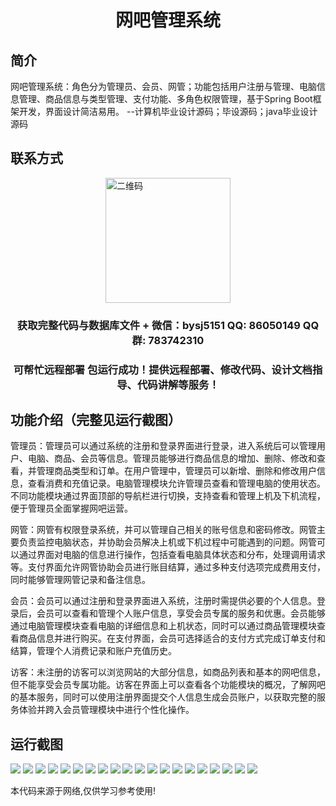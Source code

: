 <p><h1 align="center">网吧管理系统</h1></p>

## 简介
网吧管理系统：角色分为管理员、会员、网管；功能包括用户注册与管理、电脑信息管理、商品信息与类型管理、支付功能、多角色权限管理，基于Spring Boot框架开发，界面设计简洁易用。    --计算机毕业设计源码；毕设源码；java毕业设计源码


## 联系方式
<img src="https://bs-1329754181.cos.ap-shanghai.myqcloud.com/wx.jpg" alt="二维码" style="display: block; margin: 0 auto;" width="200px">
<p><h3 align="center">获取完整代码与数据库文件 + 微信：bysj5151 QQ: 86050149 QQ群: 783742310</h3></p>
<p><h3 align="center">可帮忙远程部署 包运行成功！提供远程部署、修改代码、设计文档指导、代码讲解等服务！</h3></p>

## 功能介绍（完整见运行截图）
管理员：管理员可以通过系统的注册和登录界面进行登录，进入系统后可以管理用户、电脑、商品、会员等信息。管理员能够进行商品信息的增加、删除、修改和查看，并管理商品类型和订单。在用户管理中，管理员可以新增、删除和修改用户信息，查看消费和充值记录。电脑管理模块允许管理员查看和管理电脑的使用状态。不同功能模块通过界面顶部的导航栏进行切换，支持查看和管理上机及下机流程，便于管理员全面掌握网吧运营。

网管：网管有权限登录系统，并可以管理自己相关的账号信息和密码修改。网管主要负责监控电脑状态，并协助会员解决上机或下机过程中可能遇到的问题。网管可以通过界面对电脑的信息进行操作，包括查看电脑具体状态和分布，处理调用请求等。支付界面允许网管协助会员进行账目结算，通过多种支付选项完成费用支付，同时能够管理网管记录和备注信息。

会员：会员可以通过注册和登录界面进入系统，注册时需提供必要的个人信息。登录后，会员可以查看和管理个人账户信息，享受会员专属的服务和优惠。会员能够通过电脑管理模块查看电脑的详细信息和上机状态，同时可以通过商品管理模块查看商品信息并进行购买。在支付界面，会员可选择适合的支付方式完成订单支付和结算，管理个人消费记录和账户充值历史。

访客：未注册的访客可以浏览网站的大部分信息，如商品列表和基本的网吧信息，但不能享受会员专属功能。访客在界面上可以查看各个功能模块的概况，了解网吧的基本服务，同时可以使用注册界面提交个人信息生成会员账户，以获取完整的服务体验并跨入会员管理模块中进行个性化操作。


## 运行截图
![](https://bs-1329754181.cos.ap-shanghai.myqcloud.com/spring/WangBaGuanLiXiTong/img/001.jpg)
![](https://bs-1329754181.cos.ap-shanghai.myqcloud.com/spring/WangBaGuanLiXiTong/img/002.jpg)
![](https://bs-1329754181.cos.ap-shanghai.myqcloud.com/spring/WangBaGuanLiXiTong/img/003.jpg)
![](https://bs-1329754181.cos.ap-shanghai.myqcloud.com/spring/WangBaGuanLiXiTong/img/004.jpg)
![](https://bs-1329754181.cos.ap-shanghai.myqcloud.com/spring/WangBaGuanLiXiTong/img/005.jpg)
![](https://bs-1329754181.cos.ap-shanghai.myqcloud.com/spring/WangBaGuanLiXiTong/img/006.jpg)
![](https://bs-1329754181.cos.ap-shanghai.myqcloud.com/spring/WangBaGuanLiXiTong/img/007.jpg)
![](https://bs-1329754181.cos.ap-shanghai.myqcloud.com/spring/WangBaGuanLiXiTong/img/008.jpg)
![](https://bs-1329754181.cos.ap-shanghai.myqcloud.com/spring/WangBaGuanLiXiTong/img/009.jpg)
![](https://bs-1329754181.cos.ap-shanghai.myqcloud.com/spring/WangBaGuanLiXiTong/img/010.jpg)
![](https://bs-1329754181.cos.ap-shanghai.myqcloud.com/spring/WangBaGuanLiXiTong/img/011.jpg)
![](https://bs-1329754181.cos.ap-shanghai.myqcloud.com/spring/WangBaGuanLiXiTong/img/012.jpg)
![](https://bs-1329754181.cos.ap-shanghai.myqcloud.com/spring/WangBaGuanLiXiTong/img/013.jpg)
![](https://bs-1329754181.cos.ap-shanghai.myqcloud.com/spring/WangBaGuanLiXiTong/img/014.jpg)
![](https://bs-1329754181.cos.ap-shanghai.myqcloud.com/spring/WangBaGuanLiXiTong/img/015.jpg)
![](https://bs-1329754181.cos.ap-shanghai.myqcloud.com/spring/WangBaGuanLiXiTong/img/016.jpg)
![](https://bs-1329754181.cos.ap-shanghai.myqcloud.com/spring/WangBaGuanLiXiTong/img/017.jpg)
![](https://bs-1329754181.cos.ap-shanghai.myqcloud.com/spring/WangBaGuanLiXiTong/img/018.jpg)
![](https://bs-1329754181.cos.ap-shanghai.myqcloud.com/spring/WangBaGuanLiXiTong/img/019.jpg)
![](https://bs-1329754181.cos.ap-shanghai.myqcloud.com/spring/WangBaGuanLiXiTong/img/020.jpg)

<p>本代码来源于网络,仅供学习参考使用!</p>
